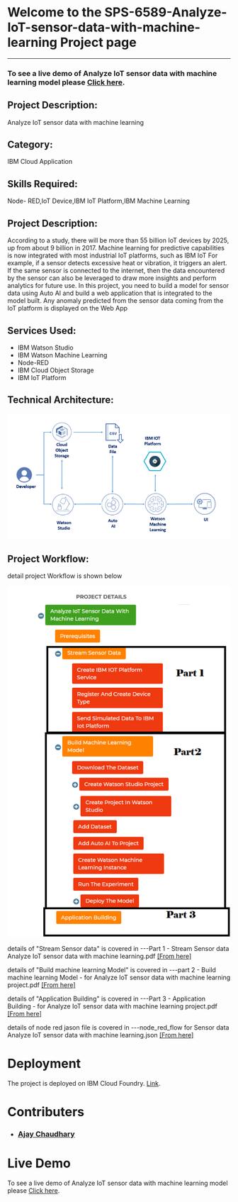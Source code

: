 
# Welcome to the SPS-6589-Analyze-IoT-sensor-data-with-machine-learning Project page
***

### To see a live demo of Analyze IoT sensor data with machine learning model please [Click here](https://node-red-gpayq-2020-10-01.mybluemix.net/ui). 

## Project Description:

Analyze IoT sensor data with machine learning

## Category: 
IBM Cloud Application

## Skills Required:
Node- RED,IoT Device,IBM IoT Platform,IBM Machine Learning

## Project Description:
According to a study, there will be more than 55 billion IoT devices by 2025, up from about 9 billion in 2017. Machine learning for predictive capabilities is now integrated with most industrial IoT platforms, such as IBM IoT 
For example, if a sensor detects excessive heat or vibration, it triggers an alert. If the same sensor is connected to the internet, then the data encountered by the sensor can also be leveraged to draw more insights and perform analytics for future use.
In this project, you need to build a model for sensor data using Auto AI and build a web application that is integrated to the model built. Any anomaly predicted from the sensor data coming from the IoT platform is displayed on the Web App

## Services Used:
  *  IBM Watson Studio
  *  IBM Watson Machine Learning
  *  Node-RED
  *  IBM Cloud Object Storage
  *  IBM IoT Platform


## Technical Architecture:

![](https://github.com/SmartPracticeschool/SPS-6589-Analyze-IoT-sensor-data-with-machine-learning/blob/main/project.png)

## Project Workflow:
detail project Workflow is shown below


![](https://github.com/SmartPracticeschool/SPS-6589-Analyze-IoT-sensor-data-with-machine-learning/blob/main/project%20workflow.png)

details of "Stream Sensor data" is covered in ---Part 1 - Stream Sensor data Analyze IoT sensor data with machine learning.pdf  [[From here]](https://github.com/SmartPracticeschool/SPS-6589-Analyze-IoT-sensor-data-with-machine-learning/blob/main/part%201%20Streaming%20sensor%20data-%20%20for%20Analyze%20IoT%20sensor%20data%20with%20machine%20learning%20%20project.pdf)


details of "Build machine learning Model" is covered in ---part 2 - Build machine learning Model - for Analyze IoT sensor data with machine learning project.pdf [[From here]](https://github.com/SmartPracticeschool/SPS-6589-Analyze-IoT-sensor-data-with-machine-learning/blob/main/part%202%20Build%20machine%20learning%20Model%20%20-%20%20for%20Analyze%20IoT%20sensor%20data%20with%20machine%20learning%20%20project.pdf)




details of "Application Building" is covered in ---Part 3 - Application Building - for Analyze IoT sensor data with machine learning project.pdf  [[From here]](https://github.com/SmartPracticeschool/SPS-6589-Analyze-IoT-sensor-data-with-machine-learning/blob/main/Part%203%20-%20Application%20Building%20-%20%20for%20Analyze%20IoT%20sensor%20data%20with%20machine%20learning%20%20project.pdf)



details of node red jason file is covered in ---node_red_flow for Sensor data Analyze IoT sensor data with machine learning.json [[From here]](https://github.com/SmartPracticeschool/SPS-6589-Analyze-IoT-sensor-data-with-machine-learning/blob/main/node_red_flow%20for%20Sensor%20data%20Analyze%20IoT%20sensor%20data%20with%20machine%20learning.json)

# Deployment
The project is deployed on IBM Cloud Foundry. [Link](https://node-red-gpayq-2020-10-01.mybluemix.net/ui). 

# Contributers
* ### [Ajay Chaudhary](https://github.com/ajaymahiya)

# Live Demo
To see a live demo of Analyze IoT sensor data with machine learning model please [Click here](https://node-red-gpayq-2020-10-01.mybluemix.net/ui). 

 
